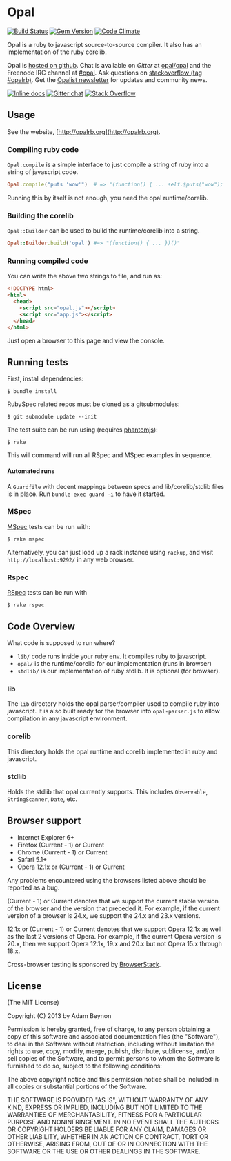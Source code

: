 # Opal

[![Build Status](http://img.shields.io/travis/opal/opal/master.svg?style=flat)](http://travis-ci.org/opal/opal)
[![Gem Version](http://img.shields.io/gem/v/opal.svg?style=flat)](http://badge.fury.io/rb/opal)
[![Code Climate](http://img.shields.io/codeclimate/github/opal/opal.svg?style=flat)](https://codeclimate.com/github/opal/opal)

Opal is a ruby to javascript source-to-source compiler. It also has an
implementation of the ruby corelib.

Opal is [hosted on github](http://github.com/opal/opal). Chat is available on *Gitter* at [opal/opal](https://gitter.im/opal/opal) and the Freenode IRC channel at [#opal](http://webchat.freenode.net/?channels=opal).
Ask questions on [stackoverflow (tag #opalrb)](http://stackoverflow.com/questions/ask?tags=opalrb). Get the [Opalist newsletter](http://opalist.co) for updates and community news.

[![Inline docs](http://inch-ci.org/github/opal/opal.svg?branch=master&style=flat)](http://opalrb.org/docs/api)
[![Gitter chat](http://img.shields.io/badge/gitter-opal%2Fopal-009966.svg?style=flat)](https://gitter.im/opal/opal)
[![Stack Overflow](http://img.shields.io/badge/stackoverflow-%23opalrb-orange.svg?style=flat)](http://stackoverflow.com/questions/ask?tags=opalrb)



## Usage

See the website, [http://opalrb.org](http://opalrb.org).

### Compiling ruby code

`Opal.compile` is a simple interface to just compile a string of ruby into a
string of javascript code.

```ruby
Opal.compile("puts 'wow'")  # => "(function() { ... self.$puts("wow"); ... })()"
```

Running this by itself is not enough, you need the opal runtime/corelib.

### Building the corelib

`Opal::Builder` can be used to build the runtime/corelib into a string.

```ruby
Opal::Builder.build('opal') #=> "(function() { ... })()"
```

### Running compiled code

You can write the above two strings to file, and run as:

```html
<!DOCTYPE html>
<html>
  <head>
    <script src="opal.js"></script>
    <script src="app.js"></script>
  </head>
</html>
```

Just open a browser to this page and view the console.

## Running tests

First, install dependencies:

    $ bundle install

RubySpec related repos must be cloned as a gitsubmodules:

    $ git submodule update --init

The test suite can be run using (requires [phantomjs][]):

    $ rake

This will command will run all RSpec and MSpec examples in sequence.

#### Automated runs

A `Guardfile` with decent mappings between specs and lib/corelib/stdlib files is in place.
Run `bundle exec guard -i` to have it started.


### MSpec

[MSpec][] tests can be run with:

    $ rake mspec

Alternatively, you can just load up a rack instance using `rackup`, and
visit `http://localhost:9292/` in any web browser.


### Rspec

[RSpec][] tests can be run with

    $ rake rspec


## Code Overview

What code is supposed to run where?

* `lib/` code runs inside your ruby env. It compiles ruby to javascript.
* `opal/` is the runtime/corelib for our implementation (runs in browser)
* `stdlib/` is our implementation of ruby stdlib. It is optional (for browser).

### lib

The `lib` directory holds the opal parser/compiler used to compile ruby
into javascript. It is also built ready for the browser into `opal-parser.js`
to allow compilation in any javascript environment.

### corelib

This directory holds the opal runtime and corelib implemented in ruby and
javascript.

### stdlib

Holds the stdlib that opal currently supports. This includes `Observable`,
`StringScanner`, `Date`, etc.

## Browser support

* Internet Explorer 6+
* Firefox (Current - 1) or Current
* Chrome (Current - 1) or Current
* Safari 5.1+
* Opera 12.1x or (Current - 1) or Current

Any problems encountered using the browsers listed above should be reported as a bug.

(Current - 1) or Current denotes that we support the current stable version of
the browser and the version that preceded it. For example, if the current
version of a browser is 24.x, we support the 24.x and 23.x versions.

12.1x or (Current - 1) or Current denotes that we support Opera 12.1x as well
as the last 2 versions of Opera. For example, if the current Opera version is 20.x,
then we support Opera 12.1x, 19.x and 20.x but not Opera 15.x through 18.x.

Cross-browser testing is sponsored by [BrowserStack](http://browserstack.com).

## License

(The MIT License)

Copyright (C) 2013 by Adam Beynon

Permission is hereby granted, free of charge, to any person obtaining a copy
of this software and associated documentation files (the "Software"), to deal
in the Software without restriction, including without limitation the rights
to use, copy, modify, merge, publish, distribute, sublicense, and/or sell
copies of the Software, and to permit persons to whom the Software is
furnished to do so, subject to the following conditions:

The above copyright notice and this permission notice shall be included in
all copies or substantial portions of the Software.

THE SOFTWARE IS PROVIDED "AS IS", WITHOUT WARRANTY OF ANY KIND, EXPRESS OR
IMPLIED, INCLUDING BUT NOT LIMITED TO THE WARRANTIES OF MERCHANTABILITY,
FITNESS FOR A PARTICULAR PURPOSE AND NONINFRINGEMENT. IN NO EVENT SHALL THE
AUTHORS OR COPYRIGHT HOLDERS BE LIABLE FOR ANY CLAIM, DAMAGES OR OTHER
LIABILITY, WHETHER IN AN ACTION OF CONTRACT, TORT OR OTHERWISE, ARISING FROM,
OUT OF OR IN CONNECTION WITH THE SOFTWARE OR THE USE OR OTHER DEALINGS IN
THE SOFTWARE.


[phantomjs]: http://phantomjs.org
[MSpec]: https://github.com/rubyspec/mspec#readme
[RSpec]: https://github.com/rspec/rspec#readme

